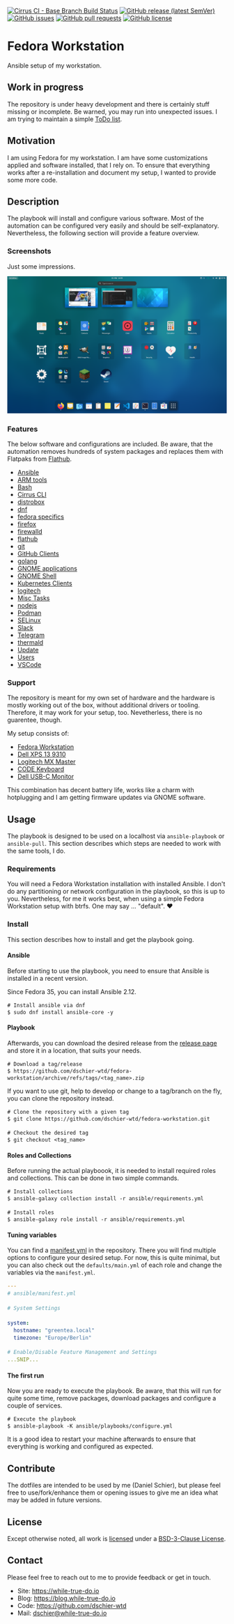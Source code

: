 <!--
reference: https://www.makeareadme.com/
reference: https://commonmark.org/
-->

[![Cirrus CI - Base Branch Build Status](https://img.shields.io/cirrus/github/dschier-wtd/fedora-workstation?logo=Cirrus-ci)](https://cirrus-ci.com/github/dschier-wtd/fedora-workstation)
[![GitHub release (latest SemVer)](https://img.shields.io/github/v/release/dschier-wtd/fedora-workstation?logo=GitHub&label=Release&sort=semver)](https://github.com/dschier-wtd/fedora-workstation/releases)
[![GitHub issues](https://img.shields.io/github/issues/dschier-wtd/fedora-workstation)](https://github.com/dschier-wtd/fedora-workstation/issues)
[![GitHub pull requests](https://img.shields.io/github/issues-pr/dschier-wtd/fedora-workstation)](https://github.com/dschier-wtd/fedora-workstation/pulls)
[![GitHub license](https://img.shields.io/github/license/dschier-wtd/fedora-workstation)](https://github.com/dschier-wtd/fedora-workstation/blob/main/LICENSE)

# Fedora Workstation

Ansible setup of my workstation.

## Work in progress

The repository is under heavy development and there is certainly stuff missing or
incomplete. Be warned, you may run into unexpected issues. I am trying to
maintain a simple [ToDo list](./docs/TODO.md).

## Motivation

I am using Fedora for my workstation. I am have some customizations applied and
software installed, that I rely on. To ensure that everything works after a
re-installation and document my setup, I wanted to provide some more code.

## Description

The playbook will install and configure various software. Most of the automation
can be configured very easily and should be self-explanatory. Nevertheless,
the following section will provide a feature overview.

### Screenshots

Just some impressions.

![Screenshot Fedora](./assets/screenshot_fedora.png)

### Features

The below software and configurations are included. Be aware, that the
automation removes hundreds of system packages and replaces them with Flatpaks
from [Flathub](https://flathub.org).

- [Ansible](./ansible/roles/ansible/)
- [ARM tools](./ansible/roles/arm_tools/)
- [Bash](./ansible/roles/bash/)
- [Cirrus CLI](./ansible/roles/cirrus_cli/)
- [distrobox](./ansible/roles/distrobox/)
- [dnf](./ansible/roles/dnf/)
- [fedora specifics](./ansible/roles/fedora/)
- [firefox](./ansible/roles/firefox/)
- [firewalld](./ansible/roles/firewalld/)
- [flathub](./ansible/roles/flathub/)
- [git](./ansible/roles/git/)
- [GitHub Clients](./ansible/roles/github_client/)
- [golang](./ansible/roles/golang/)
- [GNOME applications](./ansible/roles/gnome_applications/)
- [GNOME Shell](./ansible/roles/gnome_shell/)
- [Kubernetes Clients](./ansible/roles/kubernetes_client/)
- [logitech](./ansible/roles/logitech/)
- [Misc Tasks](./ansible/roles/misc/)
- [nodejs](./ansible/roles/nodejs/)
- [Podman](./ansible/roles/podman/)
- [SELinux](./ansible/roles/selinux/)
- [Slack](./ansible/roles/slack/)
- [Telegram](./ansible/roles/telegram/)
- [thermald](./ansible/roles/thermald/)
- [Update](./ansible/roles/update/)
- [Users](./ansible/roles/user/)
- [VSCode](./ansible/roles/vscode/)

### Support

The repository is meant for my own set of hardware and the hardware is mostly
working out of the box, without additional drivers or tooling. Therefore, it
may work for your setup, too. Nevetherless, there is no guarentee, though.

My setup consists of:

- [Fedora Workstation](https://getfedora.org/en/workstation/)
- [Dell XPS 13 9310](https://en.wikipedia.org/wiki/Dell_XPS)
- [Logitech MX Master](https://www.logitech.com/en-us/mx/master-series.html)
- [CODE Keyboard](https://codekeyboards.com/)
- [Dell USB-C Monitor](https://www.dell.com/en-us/work/lp/usb-c-monitor)

This combination has decent battery life, works like a charm with hotplugging
and I am getting firmware updates via GNOME software.

## Usage

The playbook is designed to be used on a localhost via `ansible-playbook` or
`ansible-pull`. This section describes which steps are needed to work with the
same tools, I do.

### Requirements

You will need a Fedora Workstation installation with installed Ansible. I don't
do any partitioning or network configuration in the playbook, so this is up to
you. Nevertheless, for me it works best, when using a simple Fedora Workstation
setup with btrfs. One may say ... "default". :heart:

### Install

This section describes how to install and get the playbook going.

#### Ansible

Before starting to use the playbook, you need to ensure that Ansible is
installed in a recent version.

Since Fedora 35, you can install Ansible 2.12.

```shell
# Install ansible via dnf
$ sudo dnf install ansible-core -y
```

#### Playbook

Afterwards, you can download the desired release from the
[release page](https://github.com/dschier-wtd/fedora-workstation/tags) and
store it in a location, that suits your needs.

```shell
# Download a tag/release
$ https://github.com/dschier-wtd/fedora-workstation/archive/refs/tags/<tag_name>.zip

```

If you want to use git, help to develop or change to a tag/branch on the fly,
you can clone the repository instead.

```shell
# Clone the repository with a given tag
$ git clone https://github.com/dschier-wtd/fedora-workstation.git

# Checkout the desired tag
$ git checkout <tag_name>
```

#### Roles and Collections

Before running the actual playboook, it is needed to install required roles
and collections. This can be done in two simple commands.

```shell
# Install collections
$ ansible-galaxy collection install -r ansible/requirements.yml

# Install roles
$ ansible-galaxy role install -r ansible/requirements.yml
```

#### Tuning variables

You can find a [manifest.yml](./ansible/manifest.yml) in the repository. There
you will find multiple options to configure your desired setup. For now, this
is quite minimal, but you can also check out the `defaults/main.yml` of each
role and change the variables via the `manifest.yml`.

```yaml
---
# ansible/manifest.yml

# System Settings

system:
  hostname: "greentea.local"
  timezone: "Europe/Berlin"

# Enable/Disable Feature Management and Settings
...SNIP...
```

#### The first run

Now you are ready to execute the playbook. Be aware, that this will run for
quite some time, remove packages, download packages and configure a couple of
services.

```shell
# Execute the playbook
$ ansible-playbook -K ansible/playbooks/configure.yml
```

It is a good idea to restart your machine afterwards to ensure that everything
is working and configured as expected.

## Contribute

The dotfiles are intended to be used by me (Daniel Schier), but please feel free
to use/fork/enhance them or opening issues to give me an idea what may be added
in future versions.

## License

Except otherwise noted, all work is [licensed](LICENSE) under a
[BSD-3-Clause License](https://opensource.org/licenses/BSD-3-Clause).

## Contact

Please feel free to reach out to me to provide feedback or get in touch.

- Site: <https://while-true-do.io>
- Blog: <https://blog.while-true-do.io>
- Code: <https://github.com/dschier-wtd>
- Mail: [dschier@while-true-do.io](mailto:dschier@while-true-do.io)
